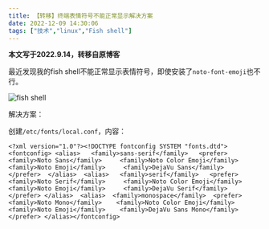 ```yaml
---
title: 【转移】终端表情符号不能正常显示解决方案
date: 2022-12-09 14:30:06
tags: ["技术","linux","Fish shell"]
---
```

**本文写于2022.9.14，转移自原博客**  

最近发现我的fish shell不能正常显示表情符号，即使安装了`noto-font-emoji`也不行。  

![fish shell](https://pic.imgdb.cn/item/6320fba816f2c2beb130ba21.png)  

解决方案：  

创建`/etc/fonts/local.conf`，内容：  

```
<?xml version="1.0"?><!DOCTYPE fontconfig SYSTEM "fonts.dtd"><fontconfig> <alias>   <family>sans-serif</family>   <prefer>     <family>Noto Sans</family>     <family>Noto Color Emoji</family>     <family>Noto Emoji</family>     <family>DejaVu Sans</family>   </prefer>  </alias>  <alias>   <family>serif</family>   <prefer>     <family>Noto Serif</family>     <family>Noto Color Emoji</family>     <family>Noto Emoji</family>     <family>DejaVu Serif</family>   </prefer> </alias>  <alias>  <family>monospace</family>  <prefer>    <family>Noto Mono</family>    <family>Noto Color Emoji</family>    <family>Noto Emoji</family>    <family>DejaVu Sans Mono</family>   </prefer> </alias></fontconfig>
```  


